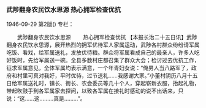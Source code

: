 ### 武陟翻身农民饮水思源  热心拥军检查优抗

1946-09-29
第2版()
专栏：

　　武陟翻身农民饮水思源
　　热心拥军检查优抗
    【本报长治二十五日讯】武陟翻身农民饮水思源，展开热烈的拥军优待军人家属运动，武陟各村群众纷纷请军属吃饭、看戏，给军属送礼，发放优待粮。群众将军属看成自己的最亲人，许多人吃好饭时，先给军属送一碗。全县多数村庄都召集了群众大会；检讨过去优抗工作，征求军属意见，全体军属均表示满意，一个年青妇女说：“俺男人当八路军了，政府和村里可真对我好，平时优待，过节送礼……我感谢大家。”小董村阴历八月十五日给军属送礼时，镇长、街长、农会委员等几十个人，穿起崭新衣服，抬起礼物，带起吹鼓手到各军属家去探问，以致各军属在接礼时感动的说不出话来，只说：“这……这………真是………”。
